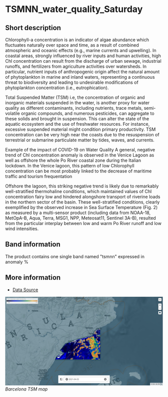 # TSMNN_water_quality_Saturday

## Short description

Chlorophyll-a concentration is an indicator of algae abundance which fluctuates naturally over space and time, as a result of combined atmospheric and oceanic effects (e.g., marine currents and upwelling). In coastal areas, strongly influenced by river inputs and human activities, high Chl concentration can result from the discharge of urban sewage, industrial runoffs, and fertilizers from agriculture activities over watersheds. In particular, nutrient inputs of anthropogenic origin affect the natural amount of phytoplankton in marine and inland waters, representing a continuous threat to biodiversity and leading to undesirable modifications of phytoplankton concentration (i.e., eutrophication).

Total Suspended Matter (TSM) i.e, the concentration of organic and inorganic materials suspended in the water, is another proxy for water quality as different contaminants, including nutrients, trace metals, semi-volatile organic compounds, and numerous pesticides, can aggregate to these solids and brought in suspension. This can alter the state of the aquatic ecosystem and the use of freshwater resources. For instance, excessive suspended material might condition primary productivity. TSM concentration can be very high near the coasts due to the resuspension of terrestrial or submarine particulate matter by tides, waves, and currents.

Example of the impact of COVID-19 on Water Quality
A general, negative trend of Chl concentration anomaly is observed in the Venice Lagoon as well as offshore the whole Po River coastal zone during the Italian lockdown. In the Venice lagoon, this pattern of low Chlorophyll concentration can be most probably linked to the decrease of maritime traffic and tourism frequentation

Offshore the lagoon, this striking negative trend is likely due to remarkably well-stratified thermohaline conditions, which maintained values of Chl concentration fairy low and hindered alongshore transport of riverine loads in the northern sector of the basin. These well-stratified conditions, clearly exemplified by the observed increase in Sea Surface Temperature (Fig. 2) as measured by a multi-sensor product (including data from NOAA-18, MetOpA-B, Aqua, Terra, MSG1, NPP, Meteosat11, Sentinel 3A-B), resulted from the particular interplay between low and warm Po River runoff and low wind intensities.

## Band information

The product contains one single band named "tsmnn" expressed in anomaly %

## More information

- [Data Source](http://www.ismar.cnr.it/)

![Barcelona - Total Suspended Matter, Water Quality Regional Maps ](Tsmnn.PNG)<br>
*Barcelona TSM map*
